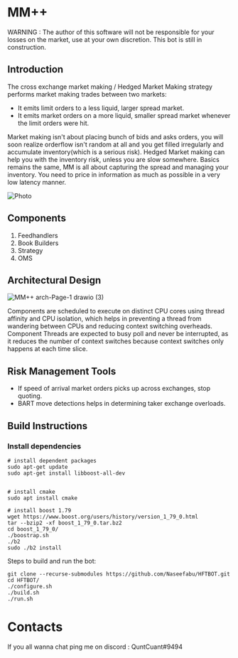 # MM++  

WARNING : The author of this software will not be responsible for your losses on the market, use at your own discretion.
This bot is still in construction.

## Introduction

The cross exchange market making / Hedged Market Making strategy performs market making trades between two markets: 

* It emits limit orders to a less liquid, larger spread market. 
* It emits market orders on a more liquid, smaller spread market whenever the limit orders were hit. 

Market making isn't about placing bunch of bids and asks orders, you will soon realize orderflow isn't random at all and you get 
filled irregularly and accumulate inventory(which is a serious risk). Hedged Market making can help you with the inventory risk, unless you
are slow somewhere. Basics remains the same, MM is all about capturing the spread and managing your inventory.
You need to price in information as much as possible in a very low latency manner. 

![Photo](https://user-images.githubusercontent.com/104965020/183235797-03f2f9d1-648e-4e12-a68b-62059a870f4d.png)

## Components

1) Feedhandlers
2) Book Builders
3) Strategy
4) OMS

## Architectural Design

![MM++ arch-Page-1 drawio (3)](https://user-images.githubusercontent.com/104965020/188065754-2ec5a554-9c3e-409c-84d5-10737a49e3b2.png)

Components are scheduled to execute on distinct CPU cores using thread affinity and CPU isolation, which helps in preventing a thread from wandering between CPUs and reducing context switching overheads. Component Threads are expected to busy poll and never be interrupted, as it reduces the number of context switches
because context switches only happens at each time slice.

## Risk Management Tools

* If speed of arrival market orders picks up across exchanges, stop quoting. 
* BART move detections helps in determining taker exchange overloads.

## Build Instructions

### Install dependencies

```
# install dependent packages
sudo apt-get update
sudo apt-get install libboost-all-dev


# install cmake
sudo apt install cmake

# install boost 1.79
wget https://www.boost.org/users/history/version_1_79_0.html
tar --bzip2 -xf boost_1_79_0.tar.bz2
cd boost_1_79_0/
./boostrap.sh
./b2
sudo ./b2 install

```

Steps to build and run the bot:
```
git clone --recurse-submodules https://github.com/Naseefabu/HFTBOT.git
cd HFTBOT/
./configure.sh
./build.sh
./run.sh
```

# Contacts

If you all wanna chat ping me on discord : QuntCuant#9494
